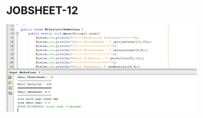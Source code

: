 # JOBSHEET-12
![Alt Text](https://github.com/Larasati11/JOBSHEET-12/blob/master/Kalkulator%20Sederhana.png "hasil satu")
